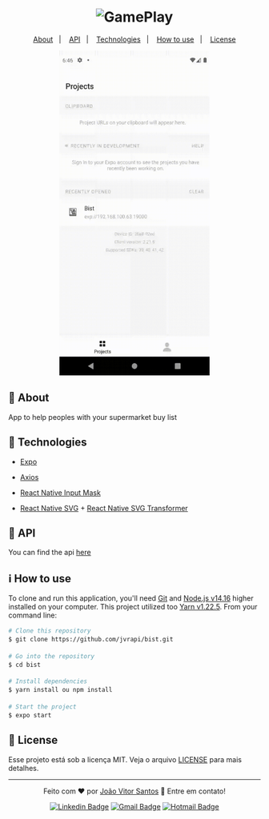 <h1 align="center">
	<img src="https://user-images.githubusercontent.com/55202424/123529711-6834e680-d6c9-11eb-8fcf-511fec6854fb.png" alt="GamePlay" width="200"/>
</h1>
<p align="center">
  <a href="#open_book-about">About</a>&nbsp;&nbsp;&nbsp;|&nbsp;&nbsp;&nbsp;
  <a href="#-api">API</a>&nbsp;&nbsp;&nbsp;|&nbsp;&nbsp;&nbsp;
  <a href="#rocket-technologies">Technologies</a>&nbsp;&nbsp;&nbsp;|&nbsp;&nbsp;&nbsp;
  <a href="#information_source-how-to-use">How to use</a>&nbsp;&nbsp;&nbsp;|&nbsp;&nbsp;&nbsp;
  <a href="#memo-license">License</a>
</p>

<div align="center">
	<img src=".github/demonstration.gif" alt="Bist" height="650" width="300" />
	
</div>


## :open_book: About
App to help peoples with your supermarket buy list 


## :rocket: Technologies
- [Expo](https://docs.expo.io)

- [Axios](https://github.com/axios/axios)

- [React Native Input Mask](https://github.com/react-native-text-input-mask/react-native-text-input-mask)

- [React Native SVG](https://github.com/react-native-svg/react-native-svg) + [React Native SVG Transformer](https://github.com/kristerkari/react-native-svg-transformer)

## 🔖 API

You can find the api [here](https://github.com/jvrapi/bist-api)

## :information_source: How to use

To clone and run this application, you'll need [Git](https://git-scm.com) and  [Node.js v14.16](https://nodejs.org) higher installed on your computer. This project utilized too [Yarn v1.22.5](https://yarnpkg.com). From your command line:

```bash
# Clone this repository
$ git clone https://github.com/jvrapi/bist.git

# Go into the repository
$ cd bist

# Install dependencies
$ yarn install ou npm install

# Start the project
$ expo start

```

## :memo: License
Esse projeto está sob a licença MIT. Veja o arquivo [LICENSE](./LICENSE) para mais detalhes.

---


<div align="center">


Feito com  ❤ por [João Vitor Santos](https://github.com/jvrapi) 👋 Entre em contato!

[![Linkedin Badge](https://img.shields.io/badge/-João%20Vitor-blue?style=flat-square&logo=Linkedin&logoColor=white&link=https://www.linkedin.com/in/joaovitorssdelima/)](https://www.linkedin.com/in/joaovitorssdelima/) 
[![Gmail Badge](https://img.shields.io/badge/-Gmail-c14438?style=flat-square&logo=Gmail&logoColor=white&link=mailto:joaooviitoorr@gmail.com)](mailto:joaooviitoorr@gmail.com) 
[![Hotmail Badge](https://img.shields.io/badge/-Hotmail-0078d4?style=flat-square&logo=microsoft-outlook&logoColor=white&link=mailto:joaooviitorr@hotmail.com)](mailto:joaooviitorr@hotmail.com)
	
</div>
